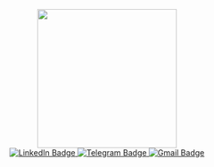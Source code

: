 <div id="header" align="center">
  <img src="https://media.giphy.com/media/v1.Y2lkPTc5MGI3NjExM2I5YzcyMmFlM2U0ZDIwMGI3MGUwZmQ2ODk4Zjk2NjQxODUwNWUwNiZlcD12MV9pbnRlcm5hbF9naWZzX2dpZklkJmN0PWc/LMcB8XospGZO8UQq87/giphy.gif" width="250"/>
  <div id="badges">
  <div id="badges">
  <a href="https://www.linkedin.com/in/kategrivickaya/" target="_blank">
    <img src="https://img.shields.io/badge/LinkedIn-blue?style=for-the-badge&logo=linkedin&logoColor=white" alt="LinkedIn Badge"/>
  </a>
  <a href="https://t.me/katerina_grivickaya">
    <img src="https://img.shields.io/badge/Telegram-2CA5E0?style=for-the-badge&logo=telegram&logoColor=white" alt="Telegram Badge"/>
  </a>
  <a href="mailto:hryvitskayaekaterina@gmail.com"> 
  <img src="https://img.shields.io/badge/Gmail-D14836?style=for-the-badge&logo=gmail&logoColor=white" alt="Gmail Badge"/>
  </a>
</div>
</div>
</div>

